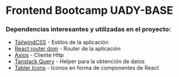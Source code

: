 # Frontend Bootcamp UADY-BASE

### Dependencias interesantes y utilizadas en el proyecto:

-   [TailwindCSS](https://tailwindcss.com/) - Estilos de la aplicación
-   [React router dom](https://reactrouter.com/en/main) - Router de la aplicación
-   [Axios](https://axios-http.com/docs/intro) - Cliente Http
-   [Tanstack Query](https://tanstack.com/query/v3) - Helper para la obtención de datos
-   [Tabler Icons](https://tabler-icons.io/) - Iconos en forma de componentes de React
